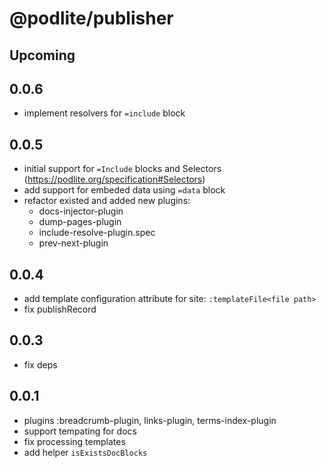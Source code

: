 # @podlite/publisher

## Upcoming

## 0.0.6

- implement resolvers for  `=include` block

## 0.0.5

- initial support for `=Include` blocks and Selectors (https://podlite.org/specification#Selectors)
- add support for embeded data using `=data` block
- refactor existed and added new plugins:
  - docs-injector-plugin
  - dump-pages-plugin
  - include-resolve-plugin.spec
  - prev-next-plugin

## 0.0.4

- add template configuration attribute for site: `:templateFile<file path>`
- fix publishRecord

## 0.0.3

- fix deps

## 0.0.1

- plugins :breadcrumb-plugin, links-plugin, terms-index-plugin
- support tempating for docs
- fix processing templates
- add helper `isExistsDocBlocks`
